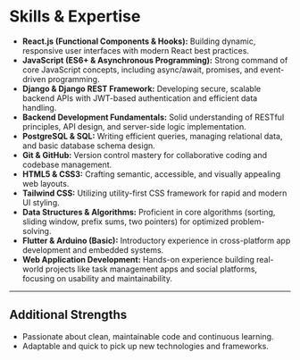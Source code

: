 # Skills & Expertise

- **React.js (Functional Components & Hooks):** Building dynamic, responsive user interfaces with modern React best practices.  
- **JavaScript (ES6+ & Asynchronous Programming):** Strong command of core JavaScript concepts, including async/await, promises, and event-driven programming.
- **Django & Django REST Framework:** Developing secure, scalable backend APIs with JWT-based authentication and efficient data handling.  
- **Backend Development Fundamentals:** Solid understanding of RESTful principles, API design, and server-side logic implementation.  
- **PostgreSQL & SQL:** Writing efficient queries, managing relational data, and basic database schema design.  
- **Git & GitHub:** Version control mastery for collaborative coding and codebase management.  
- **HTML5 & CSS3:** Crafting semantic, accessible, and visually appealing web layouts.  
- **Tailwind CSS:** Utilizing utility-first CSS framework for rapid and modern UI styling.  
- **Data Structures & Algorithms:** Proficient in core algorithms (sorting, sliding window, prefix sums, two pointers) for optimized problem-solving.  
- **Flutter & Arduino (Basic):** Introductory experience in cross-platform app development and embedded systems.  
- **Web Application Development:** Hands-on experience building real-world projects like task management apps and social platforms, focusing on usability and maintainability.

---

## Additional Strengths

- Passionate about clean, maintainable code and continuous learning.  
- Adaptable and quick to pick up new technologies and frameworks.